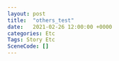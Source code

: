 ```yaml
---
layout: post
title:  "others_test"
date:   2021-02-26 12:00:00 +0000
categories: Etc
Tags: Story Etc
SceneCode: []
---
```

